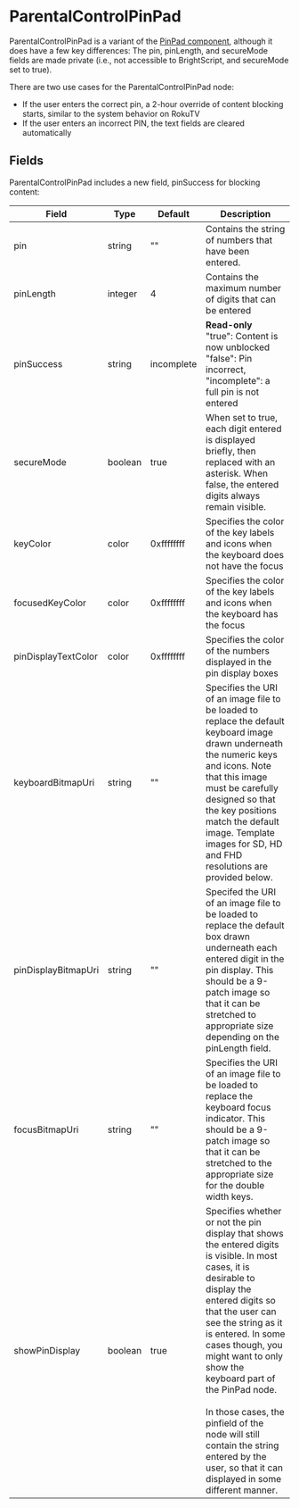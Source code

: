 ParentalControlPinPad
=====================

ParentalControlPinPad is a variant of the [PinPad component](/docs/references/scenegraph/widget-nodes/pinpad.md "PinPad component"), although it does have a few key differences: The pin, pinLength, and secureMode fields are made private (i.e., not accessible to BrightScript, and secureMode set to true).

There are two use cases for the ParentalControlPinPad node:

*   If the user enters the correct pin, a 2-hour override of content blocking starts, similar to the system behavior on RokuTV
*   If the user enters an incorrect PIN, the text fields are cleared automatically

Fields
------

ParentalControlPinPad includes a new field, pinSuccess for blocking content:

| Field | Type | Default | Description |
| --- | --- | --- | --- |
| pin | string | ""  | Contains the string of numbers that have been entered. |
| pinLength | integer | 4   | Contains the maximum number of digits that can be entered |
| pinSuccess | string | incomplete | **Read-only**  <br>"true": Content is now unblocked  <br>"false": Pin incorrect, "incomplete": a full pin is not entered |
| secureMode | boolean | true | When set to true, each digit entered is displayed briefly, then replaced with an asterisk. When false, the entered digits always remain visible. |
| keyColor | color | 0xffffffff | Specifies the color of the key labels and icons when the keyboard does not have the focus |
| focusedKeyColor | color | 0xffffffff | Specifies the color of the key labels and icons when the keyboard has the focus |
| pinDisplayTextColor | color | 0xffffffff | Specifies the color of the numbers displayed in the pin display boxes |
| keyboardBitmapUri | string | ""  | Specifies the URI of an image file to be loaded to replace the default keyboard image drawn underneath the numeric keys and icons. Note that this image must be carefully designed so that the key positions match the default image. Template images for SD, HD and FHD resolutions are provided below. |
| pinDisplayBitmapUri | string | ""  | Specifed the URI of an image file to be loaded to replace the default box drawn underneath each entered digit in the pin display. This should be a 9-patch image so that it can be stretched to appropriate size depending on the pinLength field. |
| focusBitmapUri | string | ""  | Specifies the URI of an image file to be loaded to replace the keyboard focus indicator. This should be a 9-patch image so that it can be stretched to the appropriate size for the double width keys. |
| showPinDisplay | boolean | true | Specifies whether or not the pin display that shows the entered digits is visible. In most cases, it is desirable to display the entered digits so that the user can see the string as it is entered. In some cases though, you might want to only show the keyboard part of the PinPad node.  <br>  <br>In those cases, the pinfield of the node will still contain the string entered by the user, so that it can displayed in some different manner. |